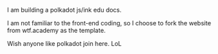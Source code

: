 

I am building a polkadot js/ink edu docs.

I am not familiar to the front-end coding, so I choose to fork the website from wtf.academy as the template. 

Wish anyone like polkadot join here. LoL 



